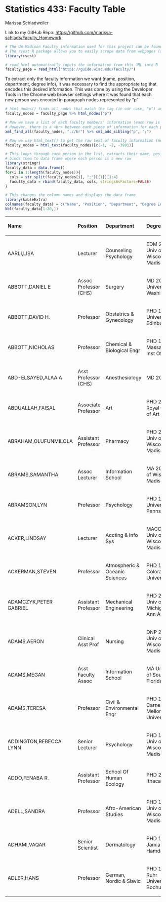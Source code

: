 Statistics 433: Faculty Table
================
Marissa Schladweiler

Link to my GitHub Repo:
<https://github.com/marissa-schlads/Faculty_Homework>

``` r
# The UW-Madison Faculty information used for this project can be found at the URL below
# The rvest R package allows you to easily scrape data from webpages (similar to BeautifulSoup in Python)
library(rvest)

# read_html automatically inputs the information from this URL into R
faculty_page = read_html("https://guide.wisc.edu/faculty/")
```

To extract only the faculty information we want (name, position,
department, degree info), it was necessary to find the appropriate tag
that encodes this desired information. This was done by using the
Developer Tools in the Chrome web browser settings where it was found
that each new person was encoded in paragraph nodes represented by
“p”

``` r
# html_nodes() finds all nodes that match the tag (in our case, "p") and puts each of those elements in a list
faculty_nodes = faculty_page %>% html_nodes("p")

# Now we have a list of each faculty members' information (each row is a new person)
# However, there is a <br> between each piece of information for each person, so xml_find_all and xml_add_sibling finds these and replaces them with ";" for easier separation later
xml_find_all(faculty_nodes, ".//br") %>% xml_add_sibling("p", ";")

# Now we use html_text() to get the raw text of faculty information (now separated by semicolons), and remove non-faculty information (first two rows and last row)
faculty_nodes = html_text(faculty_nodes)[c(-1, -2, -3991)]
```

``` r
# This loops through each person in the list, extracts their name, position, department, and degree info and 
# binds them to data frame where each person is a new row
library(stringr)
faculty_data = data.frame()
for(i in 1:length(faculty_nodes)){
  cols = str_split(faculty_nodes[i], ";")[[1]][1:4]
  faculty_data = rbind(faculty_data, cols, stringsAsFactors=FALSE)
}
```

``` r
# This changes the column names and displays the data frame
library(kableExtra)
colnames(faculty_data) = c("Name", "Position", "Department", "Degree Info")
kbl(faculty_data[1:20,])
```

<table>

<thead>

<tr>

<th style="text-align:left;">

Name

</th>

<th style="text-align:left;">

Position

</th>

<th style="text-align:left;">

Department

</th>

<th style="text-align:left;">

Degree Info

</th>

</tr>

</thead>

<tbody>

<tr>

<td style="text-align:left;">

AARLI,LISA

</td>

<td style="text-align:left;">

Lecturer

</td>

<td style="text-align:left;">

Counseling Psychology

</td>

<td style="text-align:left;">

EDM 2000 Univ of Wisconsin-Madison

</td>

</tr>

<tr>

<td style="text-align:left;">

ABBOTT,DANIEL E

</td>

<td style="text-align:left;">

Assoc Professor (CHS)

</td>

<td style="text-align:left;">

Surgery

</td>

<td style="text-align:left;">

MD 2016 University of Washington

</td>

</tr>

<tr>

<td style="text-align:left;">

ABBOTT,DAVID H.

</td>

<td style="text-align:left;">

Professor

</td>

<td style="text-align:left;">

Obstetrics & Gynecology

</td>

<td style="text-align:left;">

PHD 1979 University of Edinburgh

</td>

</tr>

<tr>

<td style="text-align:left;">

ABBOTT,NICHOLAS

</td>

<td style="text-align:left;">

Professor

</td>

<td style="text-align:left;">

Chemical & Biological Engr

</td>

<td style="text-align:left;">

PHD 1991 Massachusetts Inst Of Tech

</td>

</tr>

<tr>

<td style="text-align:left;">

ABD-ELSAYED,ALAA A

</td>

<td style="text-align:left;">

Asst Professor (CHS)

</td>

<td style="text-align:left;">

Anesthesiology

</td>

<td style="text-align:left;">

MD 2000

</td>

</tr>

<tr>

<td style="text-align:left;">

ABDUALLAH,FAISAL

</td>

<td style="text-align:left;">

Associate Professor

</td>

<td style="text-align:left;">

Art

</td>

<td style="text-align:left;">

PHD 2012 Royal College of Art

</td>

</tr>

<tr>

<td style="text-align:left;">

ABRAHAM,OLUFUNMILOLA

</td>

<td style="text-align:left;">

Assistant Professor

</td>

<td style="text-align:left;">

Pharmacy

</td>

<td style="text-align:left;">

PHD 2013 Univ of Wisconsin-Madison

</td>

</tr>

<tr>

<td style="text-align:left;">

ABRAMS,SAMANTHA

</td>

<td style="text-align:left;">

Assoc Lecturer

</td>

<td style="text-align:left;">

Information School

</td>

<td style="text-align:left;">

MA 2017 Univ of Wisconsin-Madison

</td>

</tr>

<tr>

<td style="text-align:left;">

ABRAMSON,LYN

</td>

<td style="text-align:left;">

Professor

</td>

<td style="text-align:left;">

Psychology

</td>

<td style="text-align:left;">

PHD 1978 University of Pennsylvania

</td>

</tr>

<tr>

<td style="text-align:left;">

ACKER,LINDSAY

</td>

<td style="text-align:left;">

Lecturer

</td>

<td style="text-align:left;">

Accting & Info Sys

</td>

<td style="text-align:left;">

MACC 2005 Univ of Wisconsin-Madison

</td>

</tr>

<tr>

<td style="text-align:left;">

ACKERMAN,STEVEN

</td>

<td style="text-align:left;">

Professor

</td>

<td style="text-align:left;">

Atmospheric & Oceanic Sciences

</td>

<td style="text-align:left;">

PHD 1987 Colorado State University

</td>

</tr>

<tr>

<td style="text-align:left;">

ADAMCZYK,PETER GABRIEL

</td>

<td style="text-align:left;">

Assistant Professor

</td>

<td style="text-align:left;">

Mechanical Engineering

</td>

<td style="text-align:left;">

PHD 2008 Univ of Michigan at Ann Arbor

</td>

</tr>

<tr>

<td style="text-align:left;">

ADAMS,AERON

</td>

<td style="text-align:left;">

Clinical Asst Prof

</td>

<td style="text-align:left;">

Nursing

</td>

<td style="text-align:left;">

DNP 2017 Univ of Wisconsin-Madison

</td>

</tr>

<tr>

<td style="text-align:left;">

ADAMS,MEGAN

</td>

<td style="text-align:left;">

Asst Faculty Assoc

</td>

<td style="text-align:left;">

Information School

</td>

<td style="text-align:left;">

MA University of South Florida

</td>

</tr>

<tr>

<td style="text-align:left;">

ADAMS,TERESA

</td>

<td style="text-align:left;">

Professor

</td>

<td style="text-align:left;">

Civil & Environmental Engr

</td>

<td style="text-align:left;">

PHD 1989 Carnegie-Mellon University

</td>

</tr>

<tr>

<td style="text-align:left;">

ADDINGTON,REBECCA LYNN

</td>

<td style="text-align:left;">

Senior Lecturer

</td>

<td style="text-align:left;">

Psychology

</td>

<td style="text-align:left;">

PHD 1998 Univ of Wisconsin-Madison

</td>

</tr>

<tr>

<td style="text-align:left;">

ADDO,FENABA R.

</td>

<td style="text-align:left;">

Assistant Professor

</td>

<td style="text-align:left;">

School Of Human Ecology

</td>

<td style="text-align:left;">

PHD 2012 Ithaca College

</td>

</tr>

<tr>

<td style="text-align:left;">

ADELL,SANDRA

</td>

<td style="text-align:left;">

Professor

</td>

<td style="text-align:left;">

Afro-American Studies

</td>

<td style="text-align:left;">

PHD 1989 Univ of Wisconsin-Madison

</td>

</tr>

<tr>

<td style="text-align:left;">

ADHAMI,VAQAR

</td>

<td style="text-align:left;">

Senior Scientist

</td>

<td style="text-align:left;">

Dermatology

</td>

<td style="text-align:left;">

PHD 1998 Jamia Hamdard

</td>

</tr>

<tr>

<td style="text-align:left;">

ADLER,HANS

</td>

<td style="text-align:left;">

Professor

</td>

<td style="text-align:left;">

German, Nordic & Slavic

</td>

<td style="text-align:left;">

PHD 1978 Ruhr Universitat Bochum

</td>

</tr>

</tbody>

</table>
